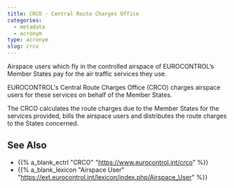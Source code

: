 ```yaml
---
title: CRCO - Central Route Charges Office
categories:
  - metadata
  - acronym
type: acronym
slug: crco
---
```


Airspace users which fly in the controlled airspace of EUROCONTROL’s Member States
pay for the air traffic services they use.

EUROCONTROL's Central Route Charges Office (CRCO) charges airspace users
for these services on behalf of the Member States.

The CRCO calculates the route charges due to the Member States for the
services provided, bills the airspace users and distributes the route
charges to the States concerned.

## See Also


* {{% a_blank_ectrl "CRCO" "https://www.eurocontrol.int/crco" %}}
* {{% a_blank_lexicon "Airspace User" "https://ext.eurocontrol.int/lexicon/index.php/Airspace_User" %}}
